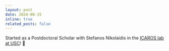 ```yaml
---
layout: post
date: 2024-08-15
inline: true
related_posts: false
---
```


Started as a Postdoctoral Scholar with Stefanos Nikolaidis in the [ICAROS lab at USC](https://icaros.usc.edu/)! 🤖
